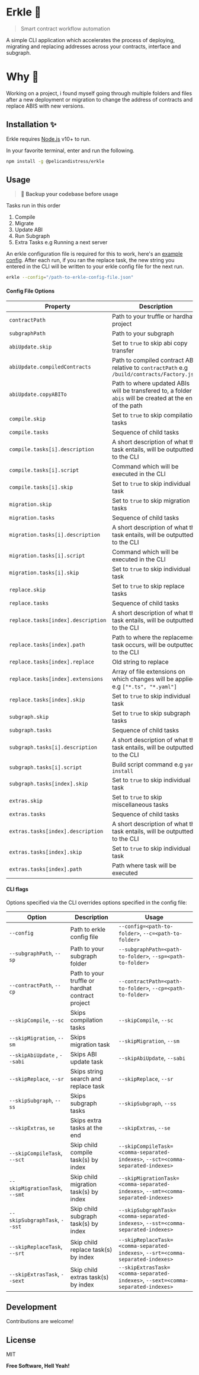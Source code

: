 # Erkle 🔀

> Smart contract workflow automation

A simple CLI application which accelerates the process of deploying, migrating and replacing addresses across your contracts, interface and subgraph.

# Why 🧐

Working on a project, i found myself going through multiple folders and files after a new deployment or migration to change the address of contracts and replace ABIS with new versions.

## Installation ✨

Erkle requires [Node.js](https://nodejs.org/) v10+ to run.

In your favorite terminal, enter and run the following.

```sh
npm install -g @pelicandistress/erkle
```

## Usage

> 🚨 **Backup your codebase before usage**

Tasks run in this order

1. Compile
2. Migrate
3. Update ABI
4. Run Subgraph
5. Extra Tasks e.g Running a next server

An erkle configuration file is required for this to work, here's an [example config](https://github.com/carterax/erkle/blob/main/examples/erkle-config.json).
After each run, if you ran the replace task, the new string you entered in the CLI will be written to your erkle config file for the next run.

```sh
erkle --config="/path-to-erkle-config-file.json"
```

#### Config File Options

| Property                           | Description                                                                                              |
| ---------------------------------- | -------------------------------------------------------------------------------------------------------- |
| `contractPath`                     | Path to your truffle or hardhat project                                                                  |
| `subgraphPath`                     | Path to your subgraph                                                                                    |
| `abiUpdate.skip`                   | Set to `true` to skip abi copy transfer                                                                  |
| `abiUpdate.compiledContracts`      | Path to compiled contract ABI relative to `contractPath` e.g `/build/contracts/Factory.json`             |
| `abiUpdate.copyABITo`              | Path to where updated ABIs will be transfered to, a folder `abis` will be created at the end of the path |
| `compile.skip`                     | Set to `true` to skip compilation tasks                                                                  |
| `compile.tasks`                    | Sequence of child tasks                                                                                  |
| `compile.tasks[i].description`     | A short description of what the task entails, will be outputted to the CLI                               |
| `compile.tasks[i].script`          | Command which will be executed in the CLI                                                                |
| `compile.tasks[i].skip`            | Set to `true` to skip individual task                                                                    |
| `migration.skip`                   | Set to `true` to skip migration tasks                                                                    |
| `migration.tasks`                  | Sequence of child tasks                                                                                  |
| `migration.tasks[i].description`   | A short description of what the task entails, will be outputted to the CLI                               |
| `migration.tasks[i].script`        | Command which will be executed in the CLI                                                                |
| `migration.tasks[i].skip`          | Set to `true` to skip individual task                                                                    |
| `replace.skip`                     | Set to `true` to skip replace tasks                                                                      |
| `replace.tasks`                    | Sequence of child tasks                                                                                  |
| `replace.tasks[index].description` | A short description of what the task entails, will be outputted to the CLI                               |
| `replace.tasks[index].path`        | Path to where the replacement task occurs, will be outputted to the CLI                                  |
| `replace.tasks[index].replace`     | Old string to replace                                                                                    |
| `replace.tasks[index].extensions`  | Array of file extensions on which changes will be applied e.g `["*.ts", "*.yaml"]`                       |
| `replace.tasks[index].skip`        | Set to `true` to skip individual task                                                                    |
| `subgraph.skip`                    | Set to `true` to skip subgraph tasks                                                                     |
| `subgraph.tasks`                   | Sequence of child tasks                                                                                  |
| `subgraph.tasks[i].description`    | A short description of what the task entails, will be outputted to the CLI                               |
| `subgraph.tasks[i].script`         | Build script command e.g `yarn install`                                                                  |
| `subgraph.tasks[index].skip`       | Set to `true` to skip individual task                                                                    |
| `extras.skip`                      | Set to `true` to skip miscellaneous tasks                                                                |
| `extras.tasks`                     | Sequence of child tasks                                                                                  |
| `extras.tasks[index].description`  | A short description of what the task entails, will be outputted to the CLI                               |
| `extras.tasks[index].skip`         | Set to `true` to skip individual task                                                                    |
| `extras.tasks[index].path`         | Path where task will be executed                                                                         |

#### CLI flags

Options specified via the CLI overrides options specified in the config file:

| Option                         | Description                                      | Usage                                                                              |
| ------------------------------ | ------------------------------------------------ | ---------------------------------------------------------------------------------- |
| `--config`                     | Path to erkle config file                        | `--config=<path-to-folder>`, `--c=<path-to-folder>`                                |
| `--subgraphPath`, `--sp`       | Path to your subgraph folder                     | `--subgraphPath=<path-to-folder>`, `--sp=<path-to-folder>`                         |
| `--contractPath`, `--cp`       | Path to your truffle or hardhat contract project | `--contractPath=<path-to-folder>`, `--cp=<path-to-folder>`                         |
| `--skipCompile`, `--sc`        | Skips compilation tasks                          | `--skipCompile`, `--sc`                                                            |
| `--skipMigration`, `--sm`      | Skips migration task                             | `--skipMigration`, `--sm`                                                          |
| `--skipAbiUpdate` , `--sabi`   | Skips ABI update task                            | `--skipAbiUpdate`, `--sabi`                                                        |
| `--skipReplace`, `--sr`        | Skips string search and replace task             | `--skipReplace`, `--sr`                                                            |
| `--skipSubgraph`, `--ss`       | Skips subgraph tasks                             | `--skipSubgraph`, `--ss`                                                           |
| `--skipExtras`, `se`           | Skips extra tasks at the end                     | `--skipExtras`, `--se`                                                             |
| `--skipCompileTask`, `--sct`   | Skip child compile task(s) by index              | `--skipCompileTask=<comma-separated-indexes>`, `--sct=<comma-separated-indexes>`   |
| `--skipMigrationTask`, `--smt` | Skip child migration task(s) by index            | `--skipMigrationTask=<comma-separated-indexes>`, `--smt=<comma-separated-indexes>` |
| `--skipSubgraphTask`, `--sst`  | Skip child subgraph task(s) by index             | `--skipSubgraphTask=<comma-separated-indexes>`, `--sst=<comma-separated-indexes>`  |
| `--skipReplaceTask`, `--srt`   | Skip child replace task(s) by index              | `--skipReplaceTask=<comma-separated-indexes>`, `--srt=<comma-separated-indexes>`   |
| `--skipExtrasTask`, `--sext`   | Skip child extras task(s) by index               | `--skipExtrasTask=<comma-separated-indexes>`, `--sext=<comma-separated-indexes>`   |

## Development

Contributions are welcome!

## License

MIT

**Free Software, Hell Yeah!**
